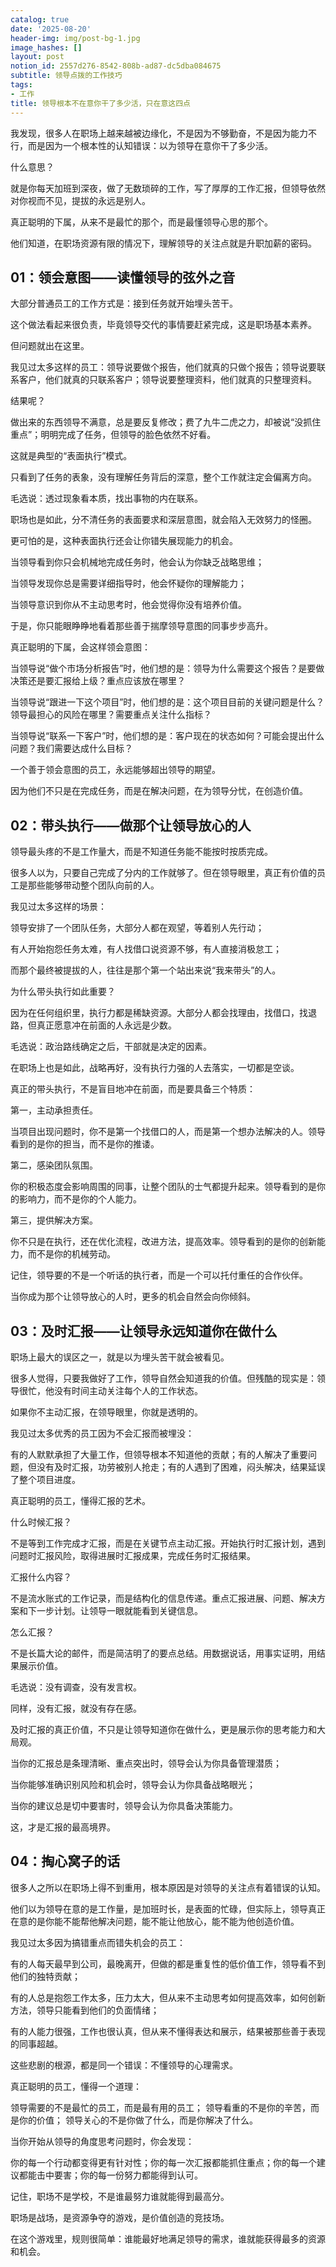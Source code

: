 ```yaml
---
catalog: true
date: '2025-08-20'
header-img: img/post-bg-1.jpg
image_hashes: []
layout: post
notion_id: 2557d276-8542-808b-ad87-dc5dba084675
subtitle: 领导点拨的工作技巧
tags:
- 工作
title: 领导根本不在意你干了多少活，只在意这四点
---
```


我发现，很多人在职场上越来越被边缘化，不是因为不够勤奋，不是因为能力不行，而是因为一个根本性的认知错误：以为领导在意你干了多少活。


什么意思？


就是你每天加班到深夜，做了无数琐碎的工作，写了厚厚的工作汇报，但领导依然对你视而不见，提拔的永远是别人。


真正聪明的下属，从来不是最忙的那个，而是最懂领导心思的那个。


他们知道，在职场资源有限的情况下，理解领导的关注点就是升职加薪的密码。


## 01：领会意图——读懂领导的弦外之音


大部分普通员工的工作方式是：接到任务就开始埋头苦干。


这个做法看起来很负责，毕竟领导交代的事情要赶紧完成，这是职场基本素养。


但问题就出在这里。


我见过太多这样的员工：领导说要做个报告，他们就真的只做个报告；领导说要联系客户，他们就真的只联系客户；领导说要整理资料，他们就真的只整理资料。


结果呢？


做出来的东西领导不满意，总是要反复修改；费了九牛二虎之力，却被说“没抓住重点”；明明完成了任务，但领导的脸色依然不好看。


这就是典型的“表面执行”模式。


只看到了任务的表象，没有理解任务背后的深意，整个工作就注定会偏离方向。


毛选说：透过现象看本质，找出事物的内在联系。


职场也是如此，分不清任务的表面要求和深层意图，就会陷入无效努力的怪圈。


更可怕的是，这种表面执行还会让你错失展现能力的机会。


当领导看到你只会机械地完成任务时，他会认为你缺乏战略思维；


当领导发现你总是需要详细指导时，他会怀疑你的理解能力；


当领导意识到你从不主动思考时，他会觉得你没有培养价值。


于是，你只能眼睁睁地看着那些善于揣摩领导意图的同事步步高升。


真正聪明的下属，会这样领会意图：


当领导说“做个市场分析报告”时，他们想的是：领导为什么需要这个报告？是要做决策还是要汇报给上级？重点应该放在哪里？


当领导说“跟进一下这个项目”时，他们想的是：这个项目目前的关键问题是什么？领导最担心的风险在哪里？需要重点关注什么指标？


当领导说“联系一下客户”时，他们想的是：客户现在的状态如何？可能会提出什么问题？我们需要达成什么目标？


一个善于领会意图的员工，永远能够超出领导的期望。


因为他们不只是在完成任务，而是在解决问题，在为领导分忧，在创造价值。


## 02：带头执行——做那个让领导放心的人


领导最头疼的不是工作量大，而是不知道任务能不能按时按质完成。


很多人以为，只要自己完成了分内的工作就够了。但在领导眼里，真正有价值的员工是那些能够带动整个团队向前的人。


我见过太多这样的场景：


领导安排了一个团队任务，大部分人都在观望，等着别人先行动；


有人开始抱怨任务太难，有人找借口说资源不够，有人直接消极怠工；


而那个最终被提拔的人，往往是那个第一个站出来说“我来带头”的人。


为什么带头执行如此重要？


因为在任何组织里，执行力都是稀缺资源。大部分人都会找理由，找借口，找退路，但真正愿意冲在前面的人永远是少数。


毛选说：政治路线确定之后，干部就是决定的因素。


在职场上也是如此，战略再好，没有执行力强的人去落实，一切都是空谈。


真正的带头执行，不是盲目地冲在前面，而是要具备三个特质：


第一，主动承担责任。


当项目出现问题时，你不是第一个找借口的人，而是第一个想办法解决的人。领导看到的是你的担当，而不是你的推诿。


第二，感染团队氛围。


你的积极态度会影响周围的同事，让整个团队的士气都提升起来。领导看到的是你的影响力，而不是你的个人能力。


第三，提供解决方案。


你不只是在执行，还在优化流程，改进方法，提高效率。领导看到的是你的创新能力，而不是你的机械劳动。


记住，领导要的不是一个听话的执行者，而是一个可以托付重任的合作伙伴。


当你成为那个让领导放心的人时，更多的机会自然会向你倾斜。


## 03：及时汇报——让领导永远知道你在做什么


职场上最大的误区之一，就是以为埋头苦干就会被看见。


很多人觉得，只要我做好了工作，领导自然会知道我的价值。但残酷的现实是：领导很忙，他没有时间主动关注每个人的工作状态。


如果你不主动汇报，在领导眼里，你就是透明的。


我见过太多优秀的员工因为不会汇报而被埋没：


有的人默默承担了大量工作，但领导根本不知道他的贡献；有的人解决了重要问题，但没有及时汇报，功劳被别人抢走；有的人遇到了困难，闷头解决，结果延误了整个项目进度。


真正聪明的员工，懂得汇报的艺术。


什么时候汇报？


不是等到工作完成才汇报，而是在关键节点主动汇报。开始执行时汇报计划，遇到问题时汇报风险，取得进展时汇报成果，完成任务时汇报结果。


汇报什么内容？


不是流水账式的工作记录，而是结构化的信息传递。重点汇报进展、问题、解决方案和下一步计划。让领导一眼就能看到关键信息。


怎么汇报？


不是长篇大论的邮件，而是简洁明了的要点总结。用数据说话，用事实证明，用结果展示价值。


毛选说：没有调查，没有发言权。


同样，没有汇报，就没有存在感。


及时汇报的真正价值，不只是让领导知道你在做什么，更是展示你的思考能力和大局观。


当你的汇报总是条理清晰、重点突出时，领导会认为你具备管理潜质；


当你能够准确识别风险和机会时，领导会认为你具备战略眼光；


当你的建议总是切中要害时，领导会认为你具备决策能力。


这，才是汇报的最高境界。


## 04：掏心窝子的话


很多人之所以在职场上得不到重用，根本原因是对领导的关注点有着错误的认知。


他们以为领导在意的是工作量，是加班时长，是表面的忙碌，但实际上，领导真正在意的是你能不能帮他解决问题，能不能让他放心，能不能为他创造价值。


我见过太多因为搞错重点而错失机会的员工：


有的人每天最早到公司，最晚离开，但做的都是重复性的低价值工作，领导看不到他们的独特贡献；


有的人总是抱怨工作太多，压力太大，但从来不主动思考如何提高效率，如何创新方法，领导只能看到他们的负面情绪；


有的人能力很强，工作也很认真，但从来不懂得表达和展示，结果被那些善于表现的同事超越。


这些悲剧的根源，都是同一个错误：不懂领导的心理需求。


真正聪明的员工，懂得一个道理：


领导需要的不是最忙的员工，而是最有用的员工； 领导看重的不是你的辛苦，而是你的价值； 领导关心的不是你做了什么，而是你解决了什么。


当你开始从领导的角度思考问题时，你会发现：


你的每一个行动都变得更有针对性；你的每一次汇报都能抓住重点；你的每一个建议都能击中要害；你的每一份努力都能得到认可。


记住，职场不是学校，不是谁最努力谁就能得到最高分。


职场是战场，是资源争夺的游戏，是价值创造的竞技场。


在这个游戏里，规则很简单：谁能最好地满足领导的需求，谁就能获得最多的资源和机会。
